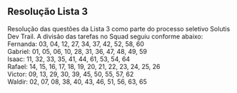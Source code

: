 ## Resolução Lista 3
Resolução das questões da Lista 3 como parte do processo seletivo Solutis Dev Trail.
A divisão das tarefas no Squad seguiu conforme abaixo:
<br>
Fernanda: 03, 04, 12, 27, 34, 37, 42, 52, 58, 60 <br>
Gabriel: 01, 05, 06, 10, 28, 31, 36, 47, 48, 49, 59 <br>
Isaac: 11, 32, 33, 35, 41, 44, 61, 53, 54, 64 <br>
Rafael: 14, 15, 16, 17, 18, 19, 20, 21, 22, 23, 24, 25, 26 <br>
Victor: 09, 13, 29, 30, 39, 45, 50, 55, 57, 62 <br>
Waldir: 02, 07, 08, 38, 40, 43, 46, 51, 56, 63, 65 <br>
